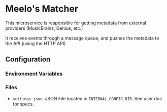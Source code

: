 # Meelo's Matcher 

This microservice is responsible for getting metadata from external providers (MusicBrainz, Genius, etc.)

It receives events through a message queue, and pushes the metadata to the API (using the HTTP API).

## Configuration

### Environment Variables

### Files

- `settings.json`: JSON File located in `INTERNAL_CONFIG_DIR`. See user doc for specs.
